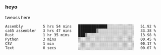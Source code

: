 ### heyo
tweoss here

<!--START_SECTION:waka-->

```text
Assembly         5 hrs 54 mins   █████████████░░░░░░░░░░░░   51.92 %
ca65 assembler   3 hrs 47 mins   ████████▒░░░░░░░░░░░░░░░░   33.38 %
Rust             1 hr 35 mins    ███▒░░░░░░░░░░░░░░░░░░░░░   13.98 %
Python           3 mins          ░░░░░░░░░░░░░░░░░░░░░░░░░   00.45 %
CSV              1 min           ░░░░░░░░░░░░░░░░░░░░░░░░░   00.17 %
Text             0 secs          ░░░░░░░░░░░░░░░░░░░░░░░░░   00.07 %
```

<!--END_SECTION:waka-->

<!--
**Tweoss/tweoss** is a ✨ _special_ ✨ repository because its `README.md` (this file) appears on your GitHub profile.

Here are some ideas to get you started:

- 🔭 I’m currently working on ...
- 🌱 I’m currently learning ...
- 👯 I’m looking to collaborate on ...
- 🤔 I’m looking for help with ...
- 💬 Ask me about ...
- 📫 How to reach me: ...
- 😄 Pronouns: ...
- ⚡ Fun fact: ...
-->
